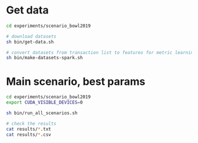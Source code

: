 # Get data

```sh
cd experiments/scenario_bowl2019

# download datasets
sh bin/get-data.sh

# convert datasets from transaction list to features for metric learning
sh bin/make-datasets-spark.sh
```

# Main scenario, best params

```sh
cd experiments/scenario_bowl2019
export CUDA_VISIBLE_DEVICES=0

sh bin/run_all_scenarios.sh

# check the results
cat results/*.txt
cat results/*.csv
```
